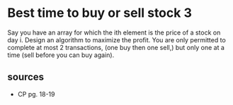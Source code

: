 # Best time to buy or sell stock 3
Say you have an array for which the ith element is the price of a stock on day i.
Design an algorithm to maximize the profit. You are only permitted to complete at most 2 transactions, (one buy then one sell,) but only one at a time (sell before you can buy again).

## sources
  - CP pg. 18-19
